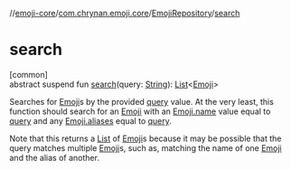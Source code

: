 //[emoji-core](../../../index.md)/[com.chrynan.emoji.core](../index.md)/[EmojiRepository](index.md)/[search](search.md)

# search

[common]\
abstract suspend fun [search](search.md)(query: [String](https://kotlinlang.org/api/latest/jvm/stdlib/kotlin/-string/index.html)): [List](https://kotlinlang.org/api/latest/jvm/stdlib/kotlin.collections/-list/index.html)&lt;[Emoji](../-emoji/index.md)&gt;

Searches for [Emoji](../-emoji/index.md)s by the provided [query](search.md) value. At the very least, this function should search for an [Emoji](../-emoji/index.md) with an [Emoji.name](../-emoji/name.md) value equal to [query](search.md) and any [Emoji.aliases](../-emoji/aliases.md) equal to [query](search.md).

Note that this returns a [List](https://kotlinlang.org/api/latest/jvm/stdlib/kotlin.collections/-list/index.html) of [Emoji](../-emoji/index.md)s because it may be possible that the query matches multiple [Emoji](../-emoji/index.md)s, such as, matching the name of one [Emoji](../-emoji/index.md) and the alias of another.
